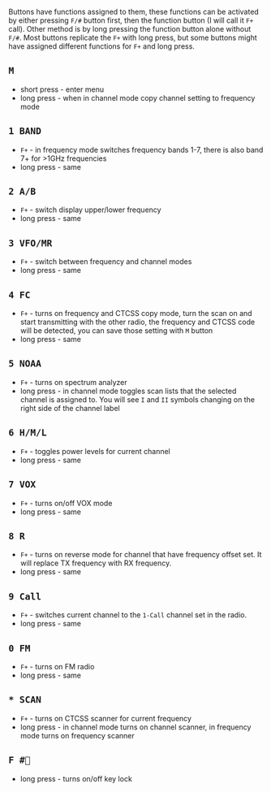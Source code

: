 Buttons have functions assigned to them, these functions can be activated by either pressing `F/#` button first, then the function button (I will call it `F+` call). Other method is by long pressing the function button alone without `F/#`. Most buttons replicate the `F+` with long press, but some buttons might have assigned different functions for `F+` and long press.

## `M` 
* short press - enter menu
* long press - when in channel mode copy channel setting to frequency mode
## `1 BAND`
* `F+` - in frequency mode switches frequency bands 1-7, there is also band 7+ for >1GHz frequencies
* long press - same
## `2 A/B`
* `F+` - switch display upper/lower frequency
* long press - same
## `3 VFO/MR`
* `F+` - switch between frequency and channel modes
* long press - same
## `4 FC`
* `F+` - turns on frequency and CTCSS copy mode, turn the scan on and start transmitting with the other radio, the frequency and CTCSS code will be detected, you can save those setting with `M` button
* long press - same
## `5 NOAA`
* `F+` - turns on spectrum analyzer
* long press - in channel mode toggles scan lists that the selected channel is assigned to. You will see `I` and `II` symbols changing on the right side of the channel label
## `6 H/M/L`
* `F+` - toggles power levels for current channel
* long press - same
## `7 VOX`
* `F+` - turns on/off VOX mode
* long press - same
## `8 R`
* `F+` - turns on reverse mode for channel that have frequency offset set. It will replace TX frequency with RX frequency.
* long press - same
## `9 Call`
* `F+` - switches current channel to the `1-Call` channel set in the radio.
* long press - same
## `0 FM`
* `F+` - turns on FM radio
* long press - same
## `* SCAN`
* `F+` - turns on CTCSS scanner for current frequency
* long press - in channel mode turns on channel scanner, in frequency mode turns on frequency scanner
## `F #🔑`
* long press - turns on/off key lock